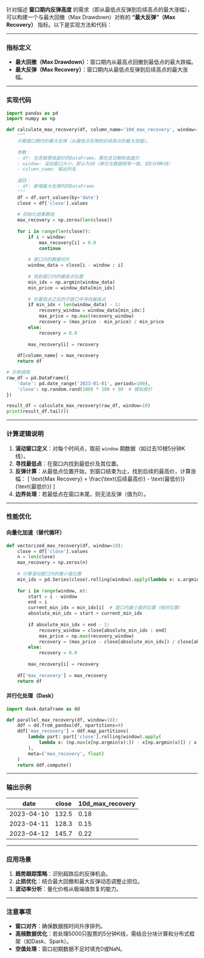 针对描述 **窗口期内反弹高度** 的需求（即从最低点反弹到后续高点的最大涨幅），可以构建一个与最大回撤（Max Drawdown）对称的 **“最大反弹”（Max Recovery）** 指标。以下是实现方法和代码：

---

### **指标定义**
- **最大回撤（Max Drawdown）**：窗口期内从最高点回撤到最低点的最大跌幅。
- **最大反弹（Max Recovery）**：窗口期内从最低点反弹到后续高点的最大涨幅。

---

### **实现代码**
```python
import pandas as pd
import numpy as np

def calculate_max_recovery(df, column_name='10d_max_recovery', window=10):
    """
    计算窗口期内的最大反弹（从最低点反弹到后续高点的最大涨幅）。
    
    参数：
    - df: 包含股票收盘价的DataFrame，需包含日期和收盘价
    - window: 滚动窗口大小，默认为10（单位与数据频率一致，如5分钟K线）
    - column_name: 输出列名
    
    返回：
    - df: 新增最大反弹列的DataFrame
    """
    df = df.sort_values(by='date')
    close = df['close'].values
    
    # 初始化结果数组
    max_recovery = np.zeros(len(close))
    
    for i in range(len(close)):
        if i < window:
            max_recovery[i] = 0.0
            continue
        
        # 窗口内的数据切片
        window_data = close[i - window : i]
        
        # 找到窗口内的最低点位置
        min_idx = np.argmin(window_data)
        min_price = window_data[min_idx]
        
        # 在最低点之后的子窗口中寻找最高点
        if min_idx < len(window_data) - 1:
            recovery_window = window_data[min_idx:]
            max_price = np.max(recovery_window)
            recovery = (max_price - min_price) / min_price
        else:
            recovery = 0.0
        
        max_recovery[i] = recovery
    
    df[column_name] = max_recovery
    return df

# 示例调用
raw_df = pd.DataFrame({
    'date': pd.date_range('2023-01-01', periods=100),
    'close': np.random.rand(100) * 100 + 50  # 模拟股价
})

result_df = calculate_max_recovery(raw_df, window=10)
print(result_df.tail())
```

---

### **计算逻辑说明**
1. **滚动窗口定义**：对每个时间点，取前 `window` 期数据（如过去10根5分钟K线）。
2. **寻找最低点**：在窗口内找到最低价及其位置。
3. **反弹计算**：从最低点位置开始，到窗口结束为止，找到后续的最高价，计算涨幅：
   \[
   \text{Max Recovery} = \frac{\text{后续最高价} - \text{最低价}}{\text{最低价}}
   \]
4. **边界处理**：若最低点在窗口末尾，则无法反弹（值为0）。

---

### **性能优化**
#### **向量化加速（替代循环）**
```python
def vectorized_max_recovery(df, window=10):
    close = df['close'].values
    n = len(close)
    max_recovery = np.zeros(n)
    
    # 计算滚动窗口内的最小值位置
    min_idx = pd.Series(close).rolling(window).apply(lambda x: x.argmin(), raw=True).fillna(0).astype(int)
    
    for i in range(window, n):
        start = i - window
        end = i
        current_min_idx = min_idx[i]  # 窗口内最小值的位置（相对位置）
        absolute_min_idx = start + current_min_idx
        
        if absolute_min_idx < end - 1:
            recovery_window = close[absolute_min_idx : end]
            max_price = np.max(recovery_window)
            recovery = (max_price - close[absolute_min_idx]) / close[absolute_min_idx]
        else:
            recovery = 0.0
        
        max_recovery[i] = recovery
    
    df['max_recovery'] = max_recovery
    return df
```

#### **并行化处理（Dask）**
```python
import dask.dataframe as dd

def parallel_max_recovery(df, window=10):
    ddf = dd.from_pandas(df, npartitions=4)
    ddf['max_recovery'] = ddf.map_partitions(
        lambda part: part['close'].rolling(window).apply(
            lambda x: (np.max(x[np.argmin(x):]) - x[np.argmin(x)]) / x[np.argmin(x)] if len(x) == window else 0
        ),
        meta=('max_recovery', float)
    )
    return ddf.compute()
```

---

### **输出示例**
| date       | close | 10d_max_recovery |
| ---------- | ----- | ---------------- |
| 2023-04-10 | 132.5 | 0.18             |
| 2023-04-11 | 128.3 | 0.15             |
| 2023-04-12 | 145.7 | 0.22             |

---

### **应用场景**
1. **趋势跟踪策略**：识别超跌后的反弹机会。
2. **止损优化**：结合最大回撤和最大反弹动态调整止损位。
3. **波动率分析**：量化价格从极端值恢复的能力。

---

### **注意事项**
- **窗口对齐**：确保数据按时间升序排列。
- **高频数据优化**：若处理5000只股票的5分钟K线，需结合分块计算和分布式框架（如Dask、Spark）。
- **空值处理**：窗口初期数据不足时填充0或NaN。